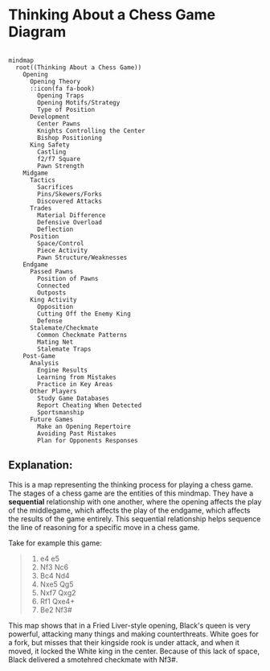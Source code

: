 # Thinking About a Chess Game Diagram

```mermaid

mindmap
  root((Thinking About a Chess Game))
    Opening
      Opening Theory
      ::icon(fa fa-book)
        Opening Traps
        Opening Motifs/Strategy
        Type of Position
      Development
        Center Pawns
        Knights Controlling the Center
        Bishop Positioning
      King Safety
        Castling
        f2/f7 Square
        Pawn Strength
    Midgame
      Tactics
        Sacrifices
        Pins/Skewers/Forks
        Discovered Attacks
      Trades
        Material Difference
        Defensive Overload
        Deflection
      Position
        Space/Control
        Piece Activity
        Pawn Structure/Weaknesses
    Endgame
      Passed Pawns
        Position of Pawns
        Connected
        Outposts
      King Activity
        Opposition
        Cutting Off the Enemy King
        Defense
      Stalemate/Checkmate
        Common Checkmate Patterns
        Mating Net
        Stalemate Traps
    Post-Game
      Analysis
        Engine Results
        Learning from Mistakes
        Practice in Key Areas
      Other Players
        Study Game Databases
        Report Cheating When Detected
        Sportsmanship
      Future Games
        Make an Opening Repertoire
        Avoiding Past Mistakes
        Plan for Opponents Responses

```

## Explanation:  
This is a map representing the thinking process for playing a chess game. The stages of a chess game are the entities of this mindmap. They have a **sequential** relationship with one another, where the opening affects the play of the middlegame, which affects the play of the endgame, which affects the results of the game entirely.
This sequential relationship helps sequence the line of reasoning for a specific move in a chess game.

Take for example this game:
>1. e4 e5
>2. Nf3 Nc6
>3. Bc4 Nd4
>4. Nxe5 Qg5
>5. Nxf7 Qxg2
>6. Rf1 Qxe4+
>7. Be2 Nf3#

This map shows that in a Fried Liver-style opening, Black's queen is very powerful, attacking many things and making counterthreats. White goes for a fork, but misses that their kingside rook is under attack, and when it moved, it locked the White king in the center. Because of this lack of space, Black delivered a smotehred checkmate with Nf3#.
